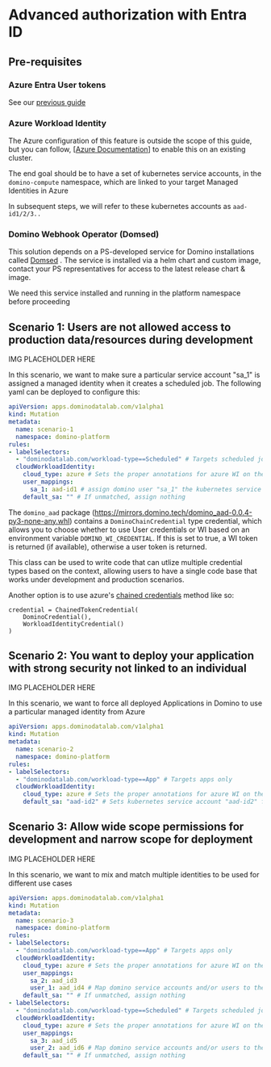 # Advanced authorization with Entra ID

## Pre-requisites

### Azure Entra User tokens

See our [previous guide](https://github.com/dominodatalab/domino-blueprints/tree/main/advanced-credential-propagation/azure-ad-user-tokens)

### Azure Workload Identity

The Azure configuration of this feature is outside the scope of this guide, but you can follow, [[Azure Documentation](https://learn.microsoft.com/en-us/azure/aks/workload-identity-deploy-cluster#update-an-existing-aks-cluster)] to enable this on an existing cluster. 

The end goal should be to have a set of kubernetes service accounts, in the `domino-compute` namespace, which are linked to your target Managed Identities in Azure

In subsequent steps, we will refer to these kubernetes accounts as `aad-id1/2/3..`

### Domino Webhook Operator (Domsed)

This solution depends on a PS-developed service for Domino installations called [Domsed](https://github.com/dominodatalab/domino-field-solutions-installations/tree/main/domsed) . The service is installed via a helm chart and custom image, contact your PS representatives for access to the latest release chart & image. 

We need this service installed and running in the platform namespace before proceeding

## Scenario 1: Users are not allowed access to production data/resources during development

IMG PLACEHOLDER HERE

In this scenario, we want to make sure a particular service account "sa_1" is assigned a managed identity when it creates a scheduled job. The following yaml can be deployed to configure this:

```yaml
apiVersion: apps.dominodatalab.com/v1alpha1
kind: Mutation
metadata:
  name: scenario-1
  namespace: domino-platform
rules:
- labelSelectors:
  - "dominodatalab.com/workload-type==Scheduled" # Targets scheduled jobs only
  cloudWorkloadIdentity:
    cloud_type: azure # Sets the proper annotations for azure WI on the pod
    user_mappings:
      sa_1: aad-id1 # assign domino user "sa_1" the kubernetes service account "aad-id1"
    default_sa: "" # If unmatched, assign nothing
```

The `domino_aad` package (https://mirrors.domino.tech/domino_aad-0.0.4-py3-none-any.whl) contains a `DominoChainCredential` type credential, which allows you to choose whether to use User credentials or WI based on an environment variable `DOMINO_WI_CREDENTIAL`. If this is set to true, a WI token is returned (if available), otherwise a user token is returned. 

This class can be used to write code that can utlize multiple credential types based on the context, allowing users to have a single code base that works under development and production scenarios.

Another option is to use azure's  [chained credentials](https://learn.microsoft.com/en-us/azure/developer/python/sdk/authentication/credential-chains?tabs=dac#chainedtokencredential-overview) method like so:
```
credential = ChainedTokenCredential(
    DominoCredential(),
    WorkloadIdentityCredential()
)
```

## Scenario 2: You want to deploy your application with strong security not linked to an individual

IMG PLACEHOLDER HERE

In this scenario, we want to force all deployed Applications in Domino to use a particular managed identity from Azure

```yaml
apiVersion: apps.dominodatalab.com/v1alpha1
kind: Mutation
metadata:
  name: scenario-2
  namespace: domino-platform
rules:
- labelSelectors:
  - "dominodatalab.com/workload-type==App" # Targets apps only
  cloudWorkloadIdentity:
    cloud_type: azure # Sets the proper annotations for azure WI on the pod
    default_sa: "aad-id2" # Sets kubernetes service account "aad-id2" for all apps
```


## Scenario 3: Allow wide scope permissions for development and narrow scope for deployment

IMG PLACEHOLDER HERE

In this scenario, we want to mix and match multiple identities to be used for different use cases

```yaml
apiVersion: apps.dominodatalab.com/v1alpha1
kind: Mutation
metadata:
  name: scenario-3
  namespace: domino-platform
rules:
- labelSelectors:
  - "dominodatalab.com/workload-type==App" # Targets apps only
  cloudWorkloadIdentity:
    cloud_type: azure # Sets the proper annotations for azure WI on the pod
    user_mappings:
      sa_2: aad_id3 
      user_1: aad_id4 # Map domino service accounts and/or users to their respective identities
    default_sa: "" # If unmatched, assign nothing
- labelSelectors:
  - "dominodatalab.com/workload-type==Scheduled" # Targets scheduled jobs only
  cloudWorkloadIdentity:
    cloud_type: azure # Sets the proper annotations for azure WI on the pod
    user_mappings:
      sa_3: aad_id5
      user_2: aad_id6 # Map domino service accounts and/or users to their respective identities
    default_sa: "" # If unmatched, assign nothing
```